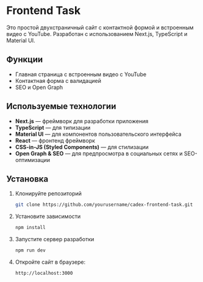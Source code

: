 # Frontend Task

Это простой двухстраничный сайт с контактной формой и встроенным видео с YouTube. Разработан с использованием Next.js, TypeScript и Material UI.

## Функции
- Главная страница с встроенным видео с YouTube
- Контактная форма с валидацией
- SEO и Open Graph

## Используемые технологии
- **Next.js** — фреймворк для разработки приложения
- **TypeScript** — для типизации
- **Material UI** — для компонентов пользовательского интерфейса
- **React** — фронтенд фреймворк
- **CSS-in-JS (Styled Components)** — для стилизации
- **Open Graph & SEO** — для предпросмотра в социальных сетях и SEO-оптимизации

## Установка

1. Клонируйте репозиторий
   ```bash
   git clone https://github.com/yourusername/cadex-frontend-task.git

2. Установите зависимости
    ```bash
    npm install

3. Запустите сервер разработки
    ```bash
    npm run dev

4. Откройте сайт в браузере:
    ```
    http://localhost:3000